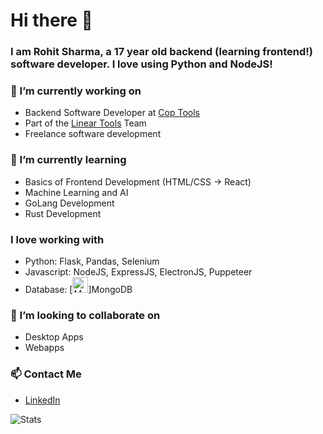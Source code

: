 # Hi there 👋
### I am Rohit Sharma, a 17 year old backend (learning frontend!) software developer. I love using Python and NodeJS!



### 🔭 I’m currently working on
* Backend Software Developer at [Cop Tools](https://cop.tools/)
* Part of the [Linear Tools](https://linear.tools/) Team
* Freelance software development

### 🌱 I’m currently learning
* Basics of Frontend Development (HTML/CSS -> React)
* Machine Learning and AI
* GoLang Development
* Rust Development

### I love working with
* Python: Flask, Pandas, Selenium
* Javascript: NodeJS, ExpressJS, ElectronJS, Puppeteer
* Database: [<img src="https://img.shields.io/badge/MongoDB-282C34?logo=mongodb&logoColor=47A248" alt="MongoDB logo" title="MongoDB" height="25" />]MongoDB

### 👯 I’m looking to collaborate on
* Desktop Apps
* Webapps

### 📫 Contact Me
* [LinkedIn](https://www.linkedin.com/in/rohit-sharma-135863215/)

![Stats](https://github-readme-stats.vercel.app/api?username=sugarycoke&show_icons=true)
